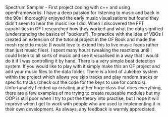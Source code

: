 Spectrum Sampler - First project coding with c++ and using openFrameworks.
I have a deep passion for listening to music and back in the 90s I thoroughly enjoyed the early music visualisations but found they didn't seem to hear the music like I did. When I discovered the FFT capabilities in OF I researched how they worked and what the data signified (understanding the basics of "buckets"). To practice with the idea of VBOs I created an extension of the tutorial project in the OF Book and made the mesh react to music (I would love to extend this to live music feeds rather than just music files). I spent many hours tweaking the reactions until I could listen to all sorts of music and see it visualised in a way that I would do it if I was controlling it by hand. There is a very simple beat detection system. If you would like to play with it simply make this an OF project and add your music files to the data folder. There is a kind of Jukebox system within the project which allows you skip tracks and play random tracks or specific tracks (check out the code for the keys to use for controls). Unfortunately I ended up creating another huge class that does everything, there are a few examples of me trying to create reuseable modules but my OOP is still poor when I try to put the theory into practise, but I hope it will improve when I get to work with people who are used to implementing it in their own development. As always, any feedback is warmly appreciated.
